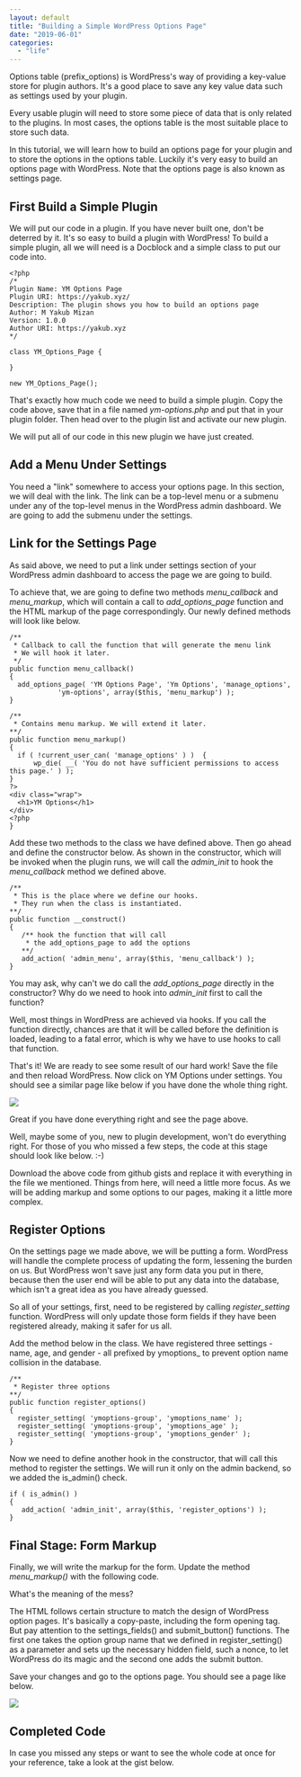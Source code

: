 ```yaml
---
layout: default
title: "Building a Simple WordPress Options Page"
date: "2019-06-01"
categories: 
  - "life"
---
```


Options table (prefix\_options) is WordPress's way of providing a key-value store for plugin authors. It's a good place to save any key value data such as settings used by your plugin.

Every usable plugin will need to store some piece of data that is only related to the plugins. In most cases, the options table is the most suitable place to store such data.

In this tutorial, we will learn how to build an options page for your plugin and to store the options in the options table. Luckily it's very easy to build an options page with WordPress. Note that the options page is also known as settings page.

## First Build a Simple Plugin

We will put our code in a plugin. If you have never built one, don't be deterred by it. It's so easy to build a plugin with WordPress! To build a simple plugin, all we will need is a Docblock and a simple class to put our code into.

```
<?php
/*
Plugin Name: YM Options Page
Plugin URI: https://yakub.xyz/
Description: The plugin shows you how to build an options page
Author: M Yakub Mizan
Version: 1.0.0
Author URI: https://yakub.xyz
*/

class YM_Options_Page {

}

new YM_Options_Page();

```

That's exactly how much code we need to build a simple plugin. Copy the code above, save that in a file named _ym-options.php_ and put that in your plugin folder. Then head over to the plugin list and activate our new plugin.

We will put all of our code in this new plugin we have just created.

## Add a Menu Under Settings

You need a "link" somewhere to access your options page. In this section, we will deal with the link. The link can be a top-level menu or a submenu under any of the top-level menus in the WordPress admin dashboard. We are going to add the submenu under the settings.

## Link for the Settings Page

As said above, we need to put a link under settings section of your WordPress admin dashboard to access the page we are going to build.

To achieve that, we are going to define two methods _menu\_callback_ and _menu\_markup_, which will contain a call to _add\_options\_page_ function and the HTML markup of the page correspondingly. Our newly defined methods will look like below.

```
/**
 * Callback to call the function that will generate the menu link
 * We will hook it later. 
 */
public function menu_callback()
{
  add_options_page( 'YM Options Page', 'Ym Options', 'manage_options', 
            'ym-options', array($this, 'menu_markup') );
}

/**
 * Contains menu markup. We will extend it later. 
**/
public function menu_markup()
{
  if ( !current_user_can( 'manage_options' ) )  {
      wp_die( __( 'You do not have sufficient permissions to access this page.' ) );
}
?>
<div class="wrap">
  <h1>YM Options</h1>
</div>
<?php
}
```

Add these two methods to the class we have defined above. Then go ahead and define the constructor below. As shown in the constructor, which will be invoked when the plugin runs, we will call the _admin\_init_ to hook the _menu\_callback_ method we defined above.

```
/**
 * This is the place where we define our hooks.
 * They run when the class is instantiated. 
**/
public function __construct()
{
   /** hook the function that will call 
    * the add_options_page to add the options 
   **/
   add_action( 'admin_menu', array($this, 'menu_callback') );
}
```

You may ask, why can't we do call the _add\_options\_page_ directly in the constructor? Why do we need to hook into _admin\_init_ first to call the function?

Well, most things in WordPress are achieved via hooks. If you call the function directly, chances are that it will be called before the definition is loaded, leading to a fatal error, which is why we have to use hooks to call that function.

That's it! We are ready to see some result of our hard work! Save the file and then reload WordPress. Now click on YM Options under settings. You should see a similar page like below if you have done the whole thing right.

![](images/ym-options-demo-plugin-demo-page-1024x579.png)

Great if you have done everything right and see the page above.

Well, maybe some of you, new to plugin development, won't do everything right. For those of you who missed a few steps, the code at this stage should look like below. :-)

<script src="https://gist.github.com/mymizan/0e7263d20ad3234a7a54e2297277cce6.js"></script>

Download the above code from github gists and replace it with everything in the file we mentioned. Things from here, will need a little more focus. As we will be adding markup and some options to our pages, making it a little more complex.

## Register Options

On the settings page we made above, we will be putting a form. WordPress will handle the complete process of updating the form, lessening the burden on us. But WordPress won't save just any form data you put in there, because then the user end will be able to put any data into the database, which isn't a great idea as you have already guessed.

So all of your settings, first, need to be registered by calling _register\_setting_ function. WordPress will only update those form fields if they have been registered already, making it safer for us all.

Add the method below in the class. We have registered three settings - name, age, and gender - all prefixed by ymoptions\_ to prevent option name collision in the database.

```
/** 
 * Register three options
**/
public function register_options()
{
  register_setting( 'ymoptions-group', 'ymoptions_name' );
  register_setting( 'ymoptions-group', 'ymoptions_age' );
  register_setting( 'ymoptions-group', 'ymoptions_gender' );
}
```

Now we need to define another hook in the constructor, that will call this method to register the settings. We will run it only on the admin backend, so we added the is\_admin() check.

```
if ( is_admin() )
{
   add_action( 'admin_init', array($this, 'register_options') );
}
```

## Final Stage: Form Markup

Finally, we will write the markup for the form. Update the method _menu\_markup()_ with the following code.

<script src="https://gist.github.com/mymizan/ef34d7f3574f8aaf6e19835d5b60bc86.js"></script>

What's the meaning of the mess?

The HTML follows certain structure to match the design of WordPress option pages. It's basically a copy-paste, including the form opening tag. But pay attention to the settings\_fields() and submit\_button() functions. The first one takes the option group name that we defined in register\_setting() as a parameter and sets up the necessary hidden field, such a nonce, to let WordPress do its magic and the second one adds the submit button.

Save your changes and go to the options page. You should see a page like below.

![](images/ym-options-completed-demo-plugin-1024x578.png)

## Completed Code

In case you missed any steps or want to see the whole code at once for your reference, take a look at the gist below.

<script src="https://gist.github.com/mymizan/55f79ff9a0689c171fcb0b4cab8427b1.js"></script>
